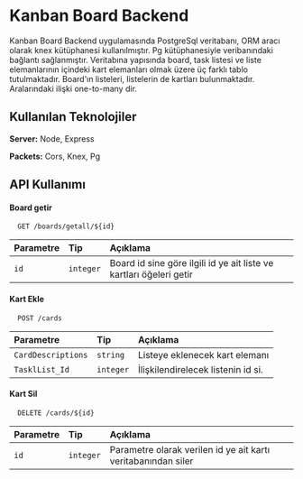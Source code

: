 
# Kanban Board Backend

Kanban Board Backend uygulamasında PostgreSql veritabanı, ORM aracı olarak knex kütüphanesi kullanılmıştır. Pg kütüphanesiyle veribanındaki bağlantı sağlanmıştır.
Veritabına yapısında board, task listesi ve liste elemanlarının içindeki kart elemanları olmak üzere üç farklı tablo tutulmaktadır.
Board'ın listeleri, listelerin de kartları bulunmaktadır. Aralarındaki ilişki one-to-many dir.


## Kullanılan Teknolojiler

**Server:** Node, Express

**Packets:** Cors, Knex, Pg


  
## API Kullanımı

#### Board getir

```http
  GET /boards/getall/${id}
```

| Parametre | Tip     | Açıklama                |
| :-------- | :------- | :------------------------- |
| `id` | `integer` | Board id sine göre ilgili id ye ait liste ve kartları öğeleri getir |

#### Kart Ekle

```http
  POST /cards
```

| Parametre | Tip     | Açıklama                       |
| :-------- | :------- | :-------------------------------- |
| `CardDescriptions`      | `string` | Listeye eklenecek kart elemanı |
| `TasklList_Id`      | `integer` | İlişkilendirelecek listenin id si. |


#### Kart Sil

```http
  DELETE /cards/${id}
```

| Parametre | Tip     | Açıklama                |
| :-------- | :------- | :------------------------- |
| `id` | `integer` | Parametre olarak verilen id ye ait kartı veritabanından siler |

  